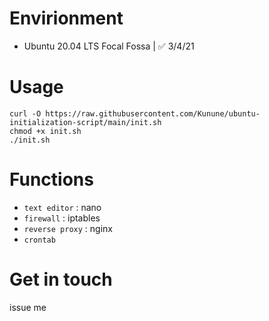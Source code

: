 # Envirionment

- Ubuntu 20.04 LTS Focal Fossa | ✅ 3/4/21

# Usage

    curl -O https://raw.githubusercontent.com/Kunune/ubuntu-initialization-script/main/init.sh
    chmod +x init.sh
    ./init.sh

# Functions

- `text editor` : nano
- `firewall` : iptables
- `reverse proxy` : nginx
- `crontab`

# Get in touch

issue me
